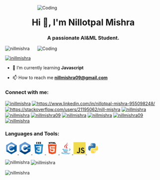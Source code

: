 <img align="right" alt="Coding" width="400" src="https://camo.githubusercontent.com/c1dcb74cc1c1835b1d716f5051499a2814c683c806b15f04b0eba492863703e9/68747470733a2f2f63646e2e6472696262626c652e636f6d2f75736572732f3733303730332f73637265656e73686f74732f363538313234332f6176656e746f2e676966">
<h1 align="center">Hi 👋, I'm Nillotpal Mishra</h1>
<h3 align="center">A passionate AI&ML Student.</h3>
<img align="right" alt="Coding" width="400" src="https://camo.githubusercontent.com/c1dcb74cc1c1835b1d716f5051499a2814c683c806b15f04b0eba492863703e9/68747470733a2f2f63646e2e6472696262626c652e636f6d2f75736572732f3733303730332f73637265656e73686f74732f363538313234332f6176656e746f2e676966">

<p align="left"> <img src="https://komarev.com/ghpvc/?username=nillmishra&label=Profile%20views&color=0e75b6&style=flat" alt="nillmishra" /> </p>

<p align="left"> <a href="https://twitter.com/inillmishra" target="blank"><img src="https://img.shields.io/twitter/follow/inillmishra?logo=twitter&style=for-the-badge" alt="inillmishra" /></a> </p>

- 🌱 I’m currently learning **Javascript**

- 📫 How to reach me **nillmishra09@gmail.com**

<h3 align="left">Connect with me:</h3>
<p align="left">
<a href="https://twitter.com/inillmishra" target="blank"><img align="center" src="https://raw.githubusercontent.com/rahuldkjain/github-profile-readme-generator/master/src/images/icons/Social/twitter.svg" alt="inillmishra" height="30" width="40" /></a>
<a href="https://linkedin.com/in/https://www.linkedin.com/in/nillotpal-mishra-955098248/" target="blank"><img align="center" src="https://raw.githubusercontent.com/rahuldkjain/github-profile-readme-generator/master/src/images/icons/Social/linked-in-alt.svg" alt="https://www.linkedin.com/in/nillotpal-mishra-955098248/" height="30" width="40" /></a>
<a href="https://stackoverflow.com/users/https://stackoverflow.com/users/21195062/nill-mishra" target="blank"><img align="center" src="https://raw.githubusercontent.com/rahuldkjain/github-profile-readme-generator/master/src/images/icons/Social/stack-overflow.svg" alt="https://stackoverflow.com/users/21195062/nill-mishra" height="30" width="40" /></a>
<a href="https://instagram.com/nillmishra" target="blank"><img align="center" src="https://raw.githubusercontent.com/rahuldkjain/github-profile-readme-generator/master/src/images/icons/Social/instagram.svg" alt="nillmishra" height="30" width="40" /></a>
<a href="https://www.codechef.com/users/nillmishra" target="blank"><img align="center" src="https://cdn.jsdelivr.net/npm/simple-icons@3.1.0/icons/codechef.svg" alt="nillmishra" height="30" width="40" /></a>
<a href="https://www.hackerrank.com/nillmishra09" target="blank"><img align="center" src="https://raw.githubusercontent.com/rahuldkjain/github-profile-readme-generator/master/src/images/icons/Social/hackerrank.svg" alt="nillmishra09" height="30" width="40" /></a>
<a href="https://codeforces.com/profile/nillmishra" target="blank"><img align="center" src="https://raw.githubusercontent.com/rahuldkjain/github-profile-readme-generator/master/src/images/icons/Social/codeforces.svg" alt="nillmishra" height="30" width="40" /></a>
<a href="https://www.leetcode.com/nillmishra" target="blank"><img align="center" src="https://raw.githubusercontent.com/rahuldkjain/github-profile-readme-generator/master/src/images/icons/Social/leet-code.svg" alt="nillmishra" height="30" width="40" /></a>
<a href="https://www.hackerearth.com/nillmishra09" target="blank"><img align="center" src="https://raw.githubusercontent.com/rahuldkjain/github-profile-readme-generator/master/src/images/icons/Social/hackerearth.svg" alt="nillmishra09" height="30" width="40" /></a>
<a href="https://auth.geeksforgeeks.org/user/nillmishra" target="blank"><img align="center" src="https://raw.githubusercontent.com/rahuldkjain/github-profile-readme-generator/master/src/images/icons/Social/geeks-for-geeks.svg" alt="nillmishra" height="30" width="40" /></a>
</p>

<h3 align="left">Languages and Tools:</h3>
<p align="left"> <a href="https://www.cprogramming.com/" target="_blank" rel="noreferrer"> <img src="https://raw.githubusercontent.com/devicons/devicon/master/icons/c/c-original.svg" alt="c" width="40" height="40"/> </a> <a href="https://www.w3schools.com/cpp/" target="_blank" rel="noreferrer"> <img src="https://raw.githubusercontent.com/devicons/devicon/master/icons/cplusplus/cplusplus-original.svg" alt="cplusplus" width="40" height="40"/> </a> <a href="https://www.w3schools.com/css/" target="_blank" rel="noreferrer"> <img src="https://raw.githubusercontent.com/devicons/devicon/master/icons/css3/css3-original-wordmark.svg" alt="css3" width="40" height="40"/> </a> <a href="https://www.w3.org/html/" target="_blank" rel="noreferrer"> <img src="https://raw.githubusercontent.com/devicons/devicon/master/icons/html5/html5-original-wordmark.svg" alt="html5" width="40" height="40"/> </a> <a href="https://www.java.com" target="_blank" rel="noreferrer"> <img src="https://raw.githubusercontent.com/devicons/devicon/master/icons/java/java-original.svg" alt="java" width="40" height="40"/> </a> <a href="https://developer.mozilla.org/en-US/docs/Web/JavaScript" target="_blank" rel="noreferrer"> <img src="https://raw.githubusercontent.com/devicons/devicon/master/icons/javascript/javascript-original.svg" alt="javascript" width="40" height="40"/> </a> <a href="https://www.python.org" target="_blank" rel="noreferrer"> <img src="https://raw.githubusercontent.com/devicons/devicon/master/icons/python/python-original.svg" alt="python" width="40" height="40"/> </a> </p>

<p><img align="left" src="https://github-readme-stats.vercel.app/api/top-langs?username=nillmishra&show_icons=true&locale=en&layout=compact" alt="nillmishra" /></p>

<p>&nbsp;<img align="center" src="https://github-readme-stats.vercel.app/api?username=nillmishra&show_icons=true&locale=en" alt="nillmishra" /></p>

<p><img align="center" src="https://github-readme-streak-stats.herokuapp.com/?user=nillmishra&" alt="nillmishra" /></p>